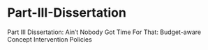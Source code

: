 # Part-III-Dissertation
Part III Dissertation: Ain’t Nobody Got Time For That: Budget-aware Concept Intervention Policies
